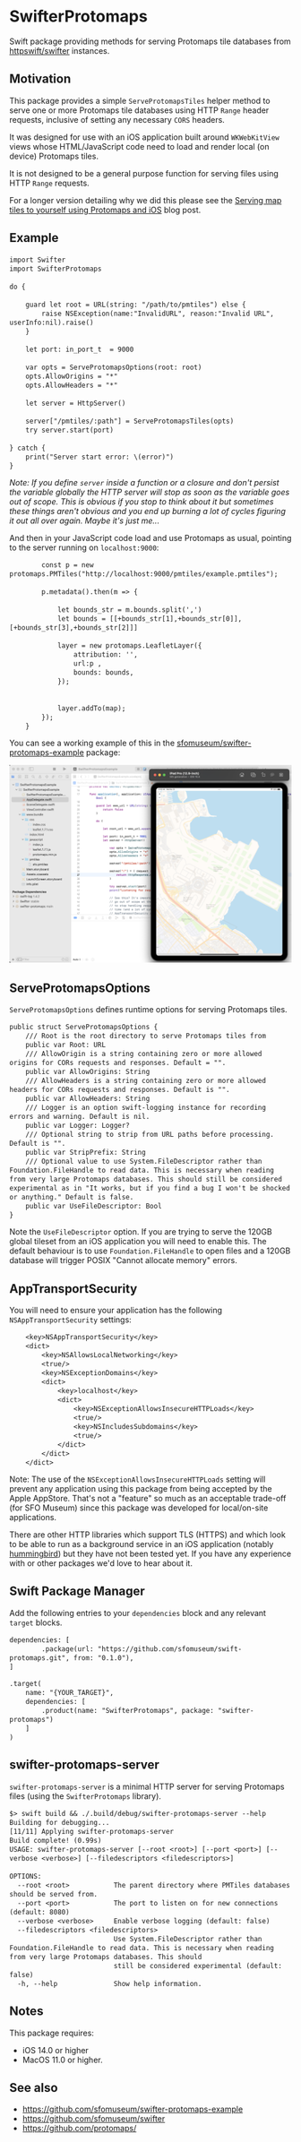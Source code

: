 # SwifterProtomaps

Swift package providing methods for serving Protomaps tile databases from [httpswift/swifter](https://github.com/httpswift/swifter) instances.

## Motivation

This package provides a simple `ServeProtomapsTiles` helper method to serve one or more Protomaps tile databases using HTTP `Range` header requests, inclusive of setting any necessary `CORS` headers.

It was designed for use with an iOS application built around `WKWebKitView` views whose HTML/JavaScript code need to load and render local (on device) Protomaps tiles.

It is not designed to be a general purpose function for serving files using HTTP `Range` requests.

For a longer version detailing why we did this please see the [Serving map tiles to yourself using Protomaps and iOS](https://millsfield.sfomuseum.org/blog/2022/03/30/swifter-protomaps/) blog post.

## Example

```
import Swifter
import SwifterProtomaps

do {
            
	guard let root = URL(string: "/path/to/pmtiles") else {
		raise NSException(name:"InvalidURL", reason:"Invalid URL", userInfo:nil).raise()
	}
	
	let port: in_port_t  = 9000
	            
	var opts = ServeProtomapsOptions(root: root)
	opts.AllowOrigins = "*"
	opts.AllowHeaders = "*"
    
	let server = HttpServer()

	server["/pmtiles/:path"] = ServeProtomapsTiles(opts)
	try server.start(port)
	
} catch {
	print("Server start error: \(error)")
}
```

_Note: If you define `server` inside a function or a closure and don't persist the variable globally the HTTP server will stop as soon as the variable goes out of scope. This is obvious if you stop to think about it but sometimes these things aren't obvious and you end up burning a lot of cycles figuring it out all over again. Maybe it's just me..._

And then in your JavaScript code load and use Protomaps as usual, pointing to the server running on `localhost:9000`:

```
        const p = new protomaps.PMTiles("http://localhost:9000/pmtiles/example.pmtiles");
        
        p.metadata().then(m => {
            
            let bounds_str = m.bounds.split(',')
            let bounds = [[+bounds_str[1],+bounds_str[0]],[+bounds_str[3],+bounds_str[2]]]
            
            layer = new protomaps.LeafletLayer({
	            attribution: '',
        	    url:p ,
	            bounds: bounds,
            });
            

            layer.addTo(map);
        });
    }
```

You can see a working example of this in the [sfomuseum/swifter-protomaps-example](https://github.com/sfomuseum/swifter-protomaps-example) package:

![](docs/images/swifter-protomaps-example.png)

## ServeProtomapsOptions

`ServeProtomapsOptions` defines runtime options for serving Protomaps tiles.

```
public struct ServeProtomapsOptions {
    /// Root is the root directory to serve Protomaps tiles from
    public var Root: URL
    /// AllowOrigin is a string containing zero or more allowed origins for CORs requests and responses. Default = "".
    public var AllowOrigins: String
    /// AllowHeaders is a string containing zero or more allowed headers for CORs requests and responses. Default is "".
    public var AllowHeaders: String
    /// Logger is an option swift-logging instance for recording errors and warning. Default is nil.
    public var Logger: Logger?
    /// Optional string to strip from URL paths before processing. Default is "".
    public var StripPrefix: String
    /// Optional value to use System.FileDescriptor rather than Foundation.FileHandle to read data. This is necessary when reading from very large Protomaps databases. This should still be considered experimental as in "It works, but if you find a bug I won't be shocked or anything." Default is false.
    public var UseFileDescriptor: Bool
}
```

Note the `UseFileDescriptor` option. If you are trying to serve the 120GB global tileset from an iOS application you will need to enable this. The default behaviour is to use `Foundation.FileHandle` to open files and a 120GB database will trigger POSIX "Cannot allocate memory" errors.

## AppTransportSecurity

You will need to ensure your application has the following `NSAppTransportSecurity` settings:

```
	<key>NSAppTransportSecurity</key>
	<dict>
		<key>NSAllowsLocalNetworking</key>
		<true/>
		<key>NSExceptionDomains</key>
		<dict>
			<key>localhost</key>
			<dict>
				<key>NSExceptionAllowsInsecureHTTPLoads</key>
				<true/>
				<key>NSIncludesSubdomains</key>
				<true/>
			</dict>
		</dict>
	</dict>
```

Note: The use of the `NSExceptionAllowsInsecureHTTPLoads` setting will prevent any application using this package from being accepted by the Apple AppStore. That's not a "feature" so much as an acceptable trade-off (for SFO Museum) since this package was developed for local/on-site applications.

There are other HTTP libraries which support TLS (HTTPS) and which look to be able to run as a background service in an iOS application (notably [hummingbird](https://github.com/hummingbird-project/hummingbird/)) but they have not been tested yet. If you have any experience with or other packages we'd love to hear about it.

## Swift Package Manager

Add the following entries to your `dependencies` block and any relevant `target` blocks.

```
dependencies: [
    	.package(url: "https://github.com/sfomuseum/swift-protomaps.git", from: "0.1.0"),
]
```

```
.target(
	name: "{YOUR_TARGET}",
	dependencies: [
		.product(name: "SwifterProtomaps", package: "swifter-protomaps")
	]
)
```

## swifter-protomaps-server

`swifter-protomaps-server` is a minimal HTTP server for serving Protomaps files (using the `SwifterProtomaps` library).

```
$> swift build && ./.build/debug/swifter-protomaps-server --help
Building for debugging...
[11/11] Applying swifter-protomaps-server
Build complete! (0.99s)
USAGE: swifter-protomaps-server [--root <root>] [--port <port>] [--verbose <verbose>] [--filedescriptors <filedescriptors>]

OPTIONS:
  --root <root>           The parent directory where PMTiles databases should be served from.
  --port <port>           The port to listen on for new connections (default: 8080)
  --verbose <verbose>     Enable verbose logging (default: false)
  --filedescriptors <filedescriptors>
                          Use System.FileDescriptor rather than Foundation.FileHandle to read data. This is necessary when reading from very large Protomaps databases. This should
                          still be considered experimental (default: false)
  -h, --help              Show help information.
```


## Notes

This package requires:

* iOS 14.0 or higher
* MacOS 11.0 or higher.

## See also

* https://github.com/sfomuseum/swifter-protomaps-example
* https://github.com/sfomuseum/swifter
* https://github.com/protomaps/

